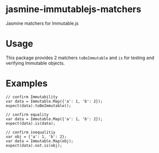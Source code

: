 # jasmine-immutablejs-matchers
Jasmine matchers for Immutable.js

# Usage

This package provides 2 matchers `toBeImmutable` and `is` for testing and verifying Immutable objects.

# Examples

```
// confirm Immutability
var data = Immutable.Map({'a': 1, 'b': 2});
expect(data).toBeImmutable();

// confirm equality
var data = Immutable.Map({'a': 1, 'b': 2});
expect(data).is(data);

// confirm inequalitiy
var obj = {'a': 1, 'b': 2};
var data = Immutable.Map(obj);
expect(data).not.is(obj);
```
